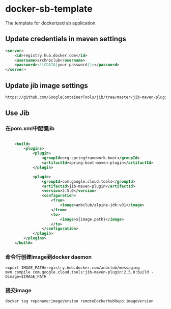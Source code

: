 # docker-sb-template
The template for dockerized sb application.

## Update credentials in maven settings

```xml
<server>
    <id>registry.hub.docker.com</id>
    <username>archnbclub</username>
    <password><![CDATA[your-password]]></password>
</server>
```

## Update jib image settings

```xml
https://github.com/GoogleContainerTools/jib/tree/master/jib-maven-plugin#example
```

## Use Jib

### 在pom.xml中配置jib

```xml

	<build>
		<plugins>
			<plugin>
				<groupId>org.springframework.boot</groupId>
				<artifactId>spring-boot-maven-plugin</artifactId>
			</plugin>

			<plugin>
				<groupId>com.google.cloud.tools</groupId>
				<artifactId>jib-maven-plugin</artifactId>
				<version>2.5.0</version>
				<configuration>
					<from>
						<image>anbclub/alpine-jdk:v01</image>
					</from>
					<to>
						<image>${image.path}</image>
					</to>
				</configuration>
			</plugin>
		</plugins>
	</build>
```

### 命令行创建image到docker daemon

```shell
export IMAGE_PATH=registry.hub.docker.com/anbclub/messaging
mvn compile com.google.cloud.tools:jib-maven-plugin:2.5.0:build -Dimage=$IMAGE_PATH
```

### 提交image

```shell
docker tag reponame:imageVersion remoteDockerhubRepo:imageVersion
```
